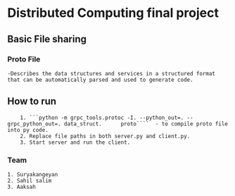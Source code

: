 # Distributed Computing final project 

## Basic File sharing
### Proto File
    -Describes the data structures and services in a structured format that can be automatically parsed and used to generate code.
## How to run
        1. ```python -m grpc_tools.protoc -I. --python_out=. --grpc_python_out=. data_struct.      proto````  - to compile proto file into py code.
        2. Replace file paths in both server.py and client.py.
        3. Start server and run the client.

        
        
### Team
    1. Suryakangeyan
    2. Sahil salim
    3. Aaksah 
